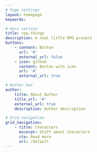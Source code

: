 ```yaml
---
# Page settings
layout: homepage
keywords:

# Hero section
title: rpg-thingy
description: A neat little RPG project
buttons:
    - content: Button
      url: '#'
      external_url: false
    - icon: github
      content: Button with icon
      url: '#'
      external_url: true

# Author box
author:
    title: About Author
    title_url: '#'
    external_url: true
    description: Author description

# Grid navigation
grid_navigation:
    - title: Characters
      excerpt: Stuff about Characters
      cta: Read more
      url: /default
---
```

